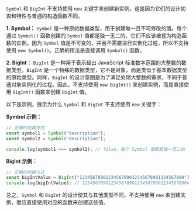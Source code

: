 `Symbol` 和 `BigInt` 不支持使用 `new` 关键字来创建新实例，这是因为它们的设计初衷和特性与普通的构造函数不同。

**1. Symbol：**
`Symbol` 是一种原始数据类型，用于创建唯一且不可修改的值。每个通过 `Symbol()` 函数创建的 `Symbol` 值都是独一无二的，它们不应该被视为构造函数的实例。因为 `Symbol` 值是不可变的，并且不需要进行实例化过程，所以不支持使用 `new Symbol()`。正确的用法是直接调用 `Symbol()` 函数。

**2. BigInt：**
`BigInt` 是一种用于表示超出 JavaScript 标准数字范围的大整数的数据类型。`BigInt` 是一个特殊的数据类型，它不是对象，而是类似于基本数据类型的原始类型。同样，`BigInt` 的设计意图是为了满足处理大整数的需求，不同于普通对象实例化的过程。因此，不支持使用 `new BigInt()` 来创建实例，而是直接使用 `BigInt()` 函数来创建 `BigInt` 值。

以下是示例，展示为什么 `Symbol` 和 `BigInt` 不支持使用 `new` 关键字：

**Symbol 示例：**

```javascript
// 正确的创建方式
const symbol1 = Symbol("description");
const symbol2 = Symbol("description");

console.log(symbol1 === symbol2); // false，每个 Symbol 值都是独一无二的
```

**BigInt 示例：**

```javascript
// 正确的创建方式
const bigIntValue = BigInt("1234567890123456789012345678901234567890");
console.log(bigIntValue); // 1234567890123456789012345678901234567890n
```

总之，`Symbol` 和 `BigInt` 的设计使其与其他类型不同，不支持使用 `new` 来创建实例，而应直接使用对应的函数来创建这些值。
